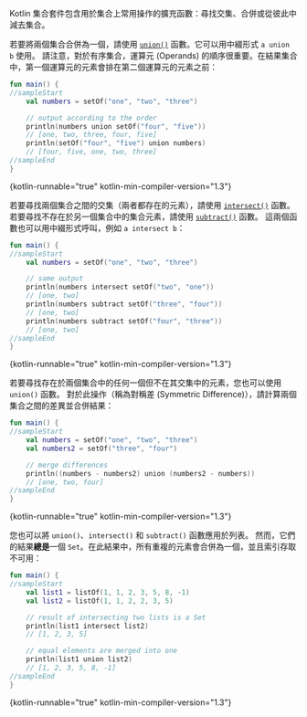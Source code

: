 [//]: # (title: 集合特定操作)

Kotlin 集合套件包含用於集合上常用操作的擴充函數：尋找交集、合併或從彼此中減去集合。

若要將兩個集合合併為一個，請使用 [`union()`](https://kotlinlang.org/api/latest/jvm/stdlib/kotlin.collections/union.html) 函數。它可以用中綴形式 `a union b` 使用。
請注意，對於有序集合，運算元 (Operands) 的順序很重要。在結果集合中，第一個運算元的元素會排在第二個運算元的元素之前：

```kotlin
fun main() {
//sampleStart
    val numbers = setOf("one", "two", "three")

    // output according to the order
    println(numbers union setOf("four", "five"))
    // [one, two, three, four, five]
    println(setOf("four", "five") union numbers)
    // [four, five, one, two, three]
//sampleEnd
}
```
{kotlin-runnable="true" kotlin-min-compiler-version="1.3"}

若要尋找兩個集合之間的交集（兩者都存在的元素），請使用 [`intersect()`](https://kotlinlang.org/api/latest/jvm/stdlib/kotlin.collections/intersect.html) 函數。
若要尋找不存在於另一個集合中的集合元素，請使用 [`subtract()`](https://kotlinlang.org/api/latest/jvm/stdlib/kotlin.collections/subtract.html) 函數。
這兩個函數也可以用中綴形式呼叫，例如 `a intersect b`：

```kotlin
fun main() {
//sampleStart
    val numbers = setOf("one", "two", "three")

    // same output
    println(numbers intersect setOf("two", "one"))
    // [one, two]
    println(numbers subtract setOf("three", "four"))
    // [one, two]
    println(numbers subtract setOf("four", "three"))
    // [one, two]
//sampleEnd
}
```
{kotlin-runnable="true" kotlin-min-compiler-version="1.3"}

若要尋找存在於兩個集合中的任何一個但不在其交集中的元素，您也可以使用 `union()` 函數。
對於此操作（稱為對稱差 (Symmetric Difference)），請計算兩個集合之間的差異並合併結果：

```kotlin
fun main() {
//sampleStart
    val numbers = setOf("one", "two", "three")
    val numbers2 = setOf("three", "four")

    // merge differences 
    println((numbers - numbers2) union (numbers2 - numbers))
    // [one, two, four]
//sampleEnd
}
```
{kotlin-runnable="true" kotlin-min-compiler-version="1.3"}

您也可以將 `union()`、`intersect()` 和 `subtract()` 函數應用於列表。
然而，它們的結果**總是**一個 `Set`。在此結果中，所有重複的元素會合併為一個，並且索引存取不可用：

```kotlin
fun main() {
//sampleStart
    val list1 = listOf(1, 1, 2, 3, 5, 8, -1)
    val list2 = listOf(1, 1, 2, 2, 3, 5)

    // result of intersecting two lists is a Set
    println(list1 intersect list2)
    // [1, 2, 3, 5]

    // equal elements are merged into one
    println(list1 union list2)
    // [1, 2, 3, 5, 8, -1]
//sampleEnd
}
```
{kotlin-runnable="true" kotlin-min-compiler-version="1.3"}